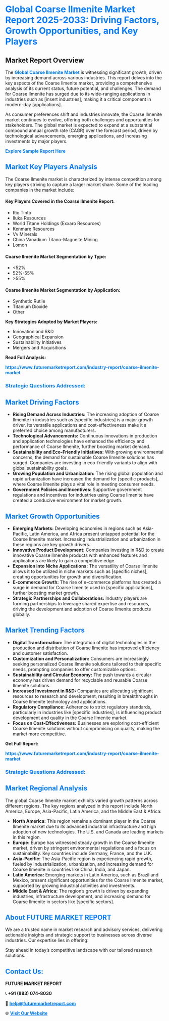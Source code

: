 <h1 style="color: #007BFF;">Global Coarse Ilmenite Market Report 2025-2033: Driving Factors, Growth Opportunities, and Key Players</h1>

<section id="overview">
<h2>Market Report Overview</h2>
<p>The <a href="https://www.futuremarketreport.com/industry-report/coarse-ilmenite-market" style="color: #007BFF; text-decoration: none;"><strong>Global Coarse Ilmenite Market</strong></a> is witnessing significant growth, driven by increasing demand across various industries. This report delves into the key aspects of the Coarse Ilmenite market, providing a comprehensive analysis of its current status, future potential, and challenges. The demand for Coarse Ilmenite has surged due to its wide-ranging applications in industries such as [insert industries], making it a critical component in modern-day [applications].</p>
<p>As consumer preferences shift and industries innovate, the Coarse Ilmenite market continues to evolve, offering both challenges and opportunities for stakeholders. The global market is expected to expand at a substantial compound annual growth rate (CAGR) over the forecast period, driven by technological advancements, emerging applications, and increasing investments by major players.</p>
</section>

<section id="overview">
<p><a href="https://www.futuremarketreport.com/request-sample/reportId=30226" style="color: #007BFF; text-decoration: none;"><strong>Explore Sample Report Here</strong></a></p>
</section>

<section id="key-players">
<h2 style="color: #007BFF;">Market Key Players Analysis</h2>
<p>The Coarse Ilmenite market is characterized by intense competition among key players striving to capture a larger market share. Some of the leading companies in the market include:</p>
<h4>Key Players Covered in the Coarse Ilmenite Report:</h4>
<ul><li>Rio Tinto</li><li>Iluka Resources</li><li>World Titane Holdings (Exxaro Resources)</li><li>Kenmare Resources</li><li>Vv Minerals</li><li>China Vanadium Titano-Magneite Mining</li><li>Lomon</li></ul>
<h4>Coarse Ilmenite Market Segmentation by Type:</h4>
<ul><li>&lt;52%</li><li>52%-55%</li><li>&gt;55%</li></ul>

<h4>Coarse Ilmenite Market Segmentation by Application:</h4>
<ul><li>Synthetic Rutile</li><li>Titanium Dioxide</li><li>Other</li></ul>
<p><strong>Key Strategies Adopted by Market Players:</strong></p>
<ul>
<li>Innovation and R&D</li>
<li>Geographical Expansion</li>
<li>Sustainability Initiatives</li>
<li>Mergers and Acquisitions</li>
</ul>
</section>

<section>
<p><strong>Read Full Analysis: </strong></p><a href="https://www.futuremarketreport.com/industry-report/coarse-ilmenite-market" style="color: #007BFF; text-decoration: none;"><strong>https://www.futuremarketreport.com/industry-report/coarse-ilmenite-market</strong></a>
<h3 style="color: #007BFF;">Strategic Questions Addressed:</h3>
</section>

<section id="driving-factors">
<h2 style="color: #007BFF;">Market Driving Factors</h2>
<ul>
<li><strong>Rising Demand Across Industries:</strong> The increasing adoption of Coarse Ilmenite in industries such as [specific industries] is a major growth driver. Its versatile applications and cost-effectiveness make it a preferred choice among manufacturers.</li>
<li><strong>Technological Advancements:</strong> Continuous innovations in production and application technologies have enhanced the efficiency and performance of Coarse Ilmenite, further boosting market demand.</li>
<li><strong>Sustainability and Eco-Friendly Initiatives:</strong> With growing environmental concerns, the demand for sustainable Coarse Ilmenite solutions has surged. Companies are investing in eco-friendly variants to align with global sustainability goals.</li>
<li><strong>Growing Population and Urbanization:</strong> The rising global population and rapid urbanization have increased the demand for [specific products], where Coarse Ilmenite plays a vital role in meeting consumer needs.</li>
<li><strong>Government Policies and Incentives:</strong> Supportive government regulations and incentives for industries using Coarse Ilmenite have created a conducive environment for market growth.</li>
</ul>
</section>

<section id="growth-opportunities">
<h2 style="color: #007BFF;">Market Growth Opportunities</h2>
<ul>
<li><strong>Emerging Markets:</strong> Developing economies in regions such as Asia-Pacific, Latin America, and Africa present untapped potential for the Coarse Ilmenite market. Increasing industrialization and urbanization in these regions are key growth drivers.</li>
<li><strong>Innovative Product Development:</strong> Companies investing in R&D to create innovative Coarse Ilmenite products with enhanced features and applications are likely to gain a competitive edge.</li>
<li><strong>Expansion into Niche Applications:</strong> The versatility of Coarse Ilmenite allows it to be utilized in niche markets such as [specific niches], creating opportunities for growth and diversification.</li>
<li><strong>E-commerce Growth:</strong> The rise of e-commerce platforms has created a surge in demand for Coarse Ilmenite used in [specific applications], further boosting market growth.</li>
<li><strong>Strategic Partnerships and Collaborations:</strong> Industry players are forming partnerships to leverage shared expertise and resources, driving the development and adoption of Coarse Ilmenite products globally.</li>
</ul>
</section>

<section id="trending-factors">
<h2 style="color: #007BFF;">Market Trending Factors</h2>
<ul>
<li><strong>Digital Transformation:</strong> The integration of digital technologies in the production and distribution of Coarse Ilmenite has improved efficiency and customer satisfaction.</li>
<li><strong>Customization and Personalization:</strong> Consumers are increasingly seeking personalized Coarse Ilmenite solutions tailored to their specific needs, prompting companies to offer customizable options.</li>
<li><strong>Sustainability and Circular Economy:</strong> The push towards a circular economy has driven demand for recyclable and reusable Coarse Ilmenite solutions.</li>
<li><strong>Increased Investment in R&D:</strong> Companies are allocating significant resources to research and development, resulting in breakthroughs in Coarse Ilmenite technology and applications.</li>
<li><strong>Regulatory Compliance:</strong> Adherence to strict regulatory standards, particularly in industries like [specific industries], is influencing product development and quality in the Coarse Ilmenite market.</li>
<li><strong>Focus on Cost-Effectiveness:</strong> Businesses are exploring cost-efficient Coarse Ilmenite solutions without compromising on quality, making the market more competitive.</li>
</ul>
</section>

<section>
<p><strong>Get Full Report: </strong></p><a href="https://www.futuremarketreport.com/industry-report/coarse-ilmenite-market" style="color: #007BFF; text-decoration: none;"><strong>https://www.futuremarketreport.com/industry-report/coarse-ilmenite-market</strong></a>
<h3 style="color: #007BFF;">Strategic Questions Addressed:</h3>
</section>


<section id="regional-analysis">
<h2 style="color: #007BFF;">Market Regional Analysis</h2>
<p>The global Coarse Ilmenite market exhibits varied growth patterns across different regions. The key regions analyzed in this report include North America, Europe, Asia-Pacific, Latin America, and the Middle East & Africa:</p>
<ul>
<li><strong>North America:</strong> This region remains a dominant player in the Coarse Ilmenite market due to its advanced industrial infrastructure and high adoption of new technologies. The U.S. and Canada are leading markets in this region.</li>
<li><strong>Europe:</strong> Europe has witnessed steady growth in the Coarse Ilmenite market, driven by stringent environmental regulations and a focus on sustainability. Key countries include Germany, France, and the U.K.</li>
<li><strong>Asia-Pacific:</strong> The Asia-Pacific region is experiencing rapid growth, fueled by industrialization, urbanization, and increasing demand for Coarse Ilmenite in countries like China, India, and Japan.</li>
<li><strong>Latin America:</strong> Emerging markets in Latin America, such as Brazil and Mexico, present significant opportunities for the Coarse Ilmenite market, supported by growing industrial activities and investments.</li>
<li><strong>Middle East & Africa:</strong> The region’s growth is driven by expanding industries, infrastructure development, and increasing demand for Coarse Ilmenite in sectors like [specific sectors].</li>
</ul>
</section>

<footer>
<h2 style="color: #007BFF;">About FUTURE MARKET REPORT</h2>
<p>We are a trusted name in market research and advisory services, delivering actionable insights and strategic support to businesses across diverse industries. Our expertise lies in offering:</p>

<p>Stay ahead in today’s competitive landscape with our tailored research solutions.</p>

<h2 style="color: #007BFF;">Contact Us:</h2>
<p><strong>FUTURE MARKET REPORT</strong></p>
<p>📞 <strong>+91 (883) 074-8030</strong></p>
<p>📧 <strong><a href="mailto:help@futuremarketreport.com" style="color: #007BFF;">help@futuremarketreport.com</a></strong></p>
<p>🌐 <strong><a href="https://www.futuremarketreport.com/" style="color: #007BFF;">Visit Our Website</a></strong></p>
</footer>